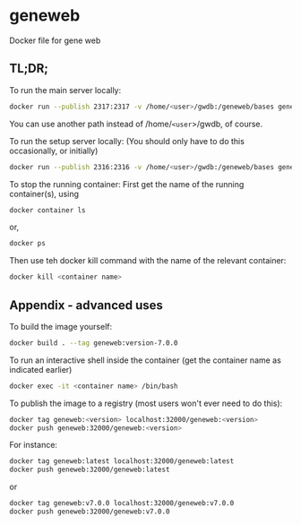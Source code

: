 # geneweb
Docker file for gene web

## TL;DR;
To run the main server locally:
``` sh
docker run --publish 2317:2317 -v /home/<user>/gwdb:/geneweb/bases geneweb:version-7.0.0 
```
You can use another path instead of /home/`<user`>/gwdb, of course.

To run the setup server locally:
(You should only have to do this occasionally, or initially)
``` sh
docker run --publish 2316:2316 -v /home/<user>/gwdb:/geneweb/bases geneweb:version-7.0.0 bash -c "/geneweb/run-gwsetup.sh -lang en"
```

To stop the running container:
First get the name of the running container(s), using
``` sh
docker container ls 
```
or,
``` sh
docker ps
```
Then use teh docker kill command with the name of the relevant container:
``` sh
docker kill <container name>
```
## Appendix - advanced uses

To build the image yourself:
``` sh
docker build . --tag geneweb:version-7.0.0
```

To run an interactive shell inside the container (get the container name as indicated earlier)
``` sh
docker exec -it <container name> /bin/bash
```

To publish the image to a registry (most users won't ever need to do this):
``` sh
docker tag geneweb:<version> localhost:32000/geneweb:<version>
docker push geneweb:32000/geneweb:<version>
```

For instance:
``` sh
docker tag geneweb:latest localhost:32000/geneweb:latest
docker push geneweb:32000/geneweb:latest
```
or
``` sh
docker tag geneweb:v7.0.0 localhost:32000/geneweb:v7.0.0
docker push geneweb:32000/geneweb:v7.0.0
```

